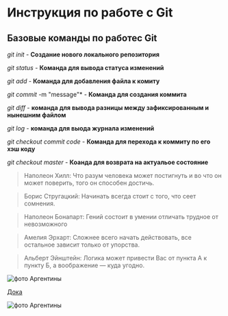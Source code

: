 # Инструкция по работе с Git

## Базовые команды по работес Git

*git init* - **Создание нового локального репозитория**

*git status* - **Команда для вывода статуса изменений**

*git add* - **Команда для добавления файла к комиту**

*git commit* -m "message"* - **Команда для создания коммита**

*git diff* - **команда для вывода разницы между зафиксированным и нынешним файлом**

*git log* - **команда для выода журнала изменений**

*git checkout commit code* - **Команда для перехода к коммиту по его хэш коду**

*git checkout master* - **Коанда для возврата на актуальое состояние**

> Наполеон Хилл: Что разум человека может постигнуть и во что он может поверить, того он способен достичь.

> Борис Стругацкий: Начинать всегда стоит с того, что сеет сомнения.

> Наполеон Бонапарт: Гений состоит в умении отличать трудное от невозможного

> Амелия Эрхарт: Сложнее всего начать действовать, все остальное зависит только от упорства.

> Альберт Эйнштейн: Логика может привести Вас от пункта А к пункту Б, а воображение — куда угодно.

![фото Аргентины](C:\Users\user\Desktop\GeekBrains/Аргентина.jpeg)

[Дока](https://doka.guide "Энциклопедия про web-dev")

![фото Аргентины](C:\Users\user\Desktop\GeekBrains\Seminar/Аргентина.jpeg)



